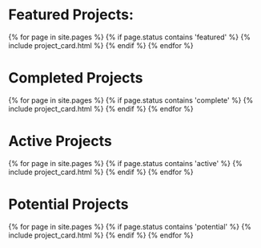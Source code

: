 ---
---

<div class="clear"></div>

<!--
<h1>Most Recent Post:</h1>
<div class="text_block">
<h2>{{ site.posts.first.title }}</h2>
<p>{{ site.posts.first.content }}</p>
</div>
-->

<div class="project_list">
    <h1>Featured Projects:</h1>
{% for page in site.pages %}
  {% if page.status contains 'featured' %}
    {% include project_card.html %}
  {% endif %}
{% endfor %}

<div class="clear"></div>

<h1>Completed Projects</h1>
{% for page in site.pages %}
  {% if page.status contains 'complete' %}
    {% include project_card.html %}
  {% endif %}
{% endfor %}

<div class="clear"></div>

<h1>Active Projects</h1>
{% for page in site.pages %}
  {% if page.status contains 'active' %}
    {% include project_card.html %}
  {% endif %}
{% endfor %}

<div class="clear"></div>

<h1>Potential Projects</h1>
{% for page in site.pages %}
  {% if page.status contains 'potential' %}
    {% include project_card.html %}
  {% endif %}
{% endfor %}

</div>
